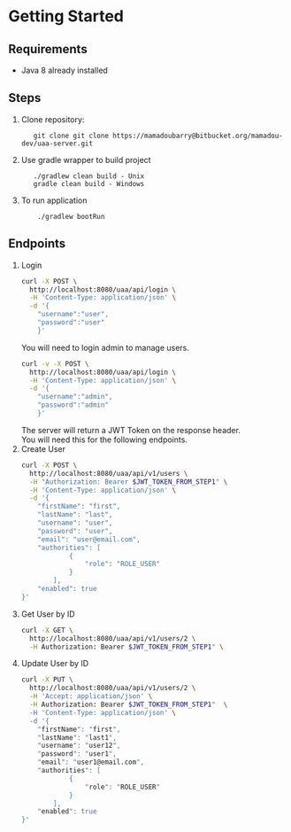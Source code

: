 # Getting Started

## Requirements
- Java 8 already installed

## Steps
1. Clone repository:
    ```git
       git clone git clone https://mamadoubarry@bitbucket.org/mamadou-dev/uaa-server.git
    ```
2. Use gradle wrapper to build project
    ```
       ./gradlew clean build - Unix
       gradle clean build - Windows
    ```
3. To run application
    ```
        ./gradlew bootRun
    ```

## Endpoints
1. Login 
    ```bash
    curl -X POST \
      http://localhost:8080/uaa/api/login \
      -H 'Content-Type: application/json' \
      -d '{
        "username":"user",
        "password":"user"
        }'
    ```
    You will need to login admin to manage users. 
    ```bash
    curl -v -X POST \
      http://localhost:8080/uaa/api/login \
      -H 'Content-Type: application/json' \
      -d '{
        "username":"admin",
        "password":"admin"
        }'
    ```
    The server will return a JWT Token on the response header.  
    You will need this for the following endpoints.
2. Create User
    ```bash
    curl -X POST \
      http://localhost:8080/uaa/api/v1/users \
      -H "Authorization: Bearer $JWT_TOKEN_FROM_STEP1" \
      -H 'Content-Type: application/json' \
      -d '{
        "firstName": "first",
        "lastName": "last",
        "username": "user",
        "password": "user",
        "email": "user@email.com",
        "authorities": [
                {
                    "role": "ROLE_USER"
                }
            ],
        "enabled": true
    }'
    ```
3. Get User by ID
    ```Bash
    curl -X GET \
      http://localhost:8080/uaa/api/v1/users/2 \
      -H Authorization: Bearer $JWT_TOKEN_FROM_STEP1" \
    ```
4. Update User by ID
	```Bash
	curl -X PUT \
	  http://localhost:8080/uaa/api/v1/users/2 \
	  -H 'Accept: application/json' \
	  -H Authorization: Bearer $JWT_TOKEN_FROM_STEP1"  \
	  -H 'Content-Type: application/json' \
	  -d '{
		"firstName": "first",
		"lastName": "last1",
		"username": "user12",
		"password": "user1",
		"email": "user1@email.com",
		"authorities": [
				{
					"role": "ROLE_USER"
				}
			],
		"enabled": true
	}'
	```
